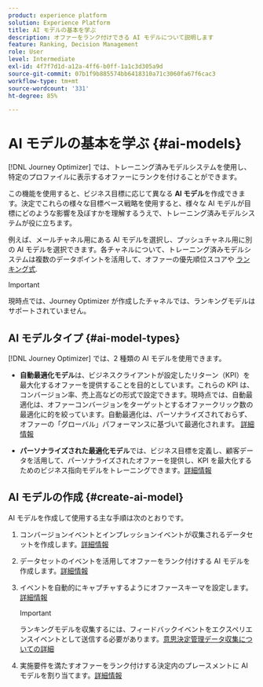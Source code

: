 ```yaml
---
product: experience platform
solution: Experience Platform
title: AI モデルの基本を学ぶ
description: オファーをランク付けできる AI モデルについて説明します
feature: Ranking, Decision Management
role: User
level: Intermediate
exl-id: 4f7f7d1d-a12a-4ff6-b0ff-1a1c3d305a9d
source-git-commit: 07b1f9b885574bb6418310a71c3060fa67f6cac3
workflow-type: tm+mt
source-wordcount: '331'
ht-degree: 85%

---
```


# AI モデルの基本を学ぶ {#ai-models}

[!DNL Journey Optimizer] では、トレーニング済みモデルシステムを使用し、特定のプロファイルに表示するオファーにランクを付けることができます。

この機能を使用すると、ビジネス目標に応じて異なる **AI モデル**&#x200B;を作成できます。決定でこれらの様々な目標ベース戦略を使用すると、様々な AI モデルが目標にどのような影響を及ぼすかを理解するうえで、トレーニング済みモデルシステムが役に立ちます。

例えば、メールチャネル用にある AI モデルを選択し、プッシュチャネル用に別の AI モデルを選択できます。各チャネルについて、トレーニング済みモデルシステムは複数のデータポイントを活用して、オファーの優先順位スコアや [ランキング式](create-ranking-formulas.md).

>[!IMPORTANT]
>
>現時点では、Journey Optimizer が作成したチャネルでは、ランキングモデルはサポートされていません。

## AI モデルタイプ {#ai-model-types}

[!DNL Journey Optimizer] では、2 種類の AI モデルを使用できます。

* **自動最適化モデル**&#x200B;は、ビジネスクライアントが設定したリターン（KPI）を最大化するオファーを提供することを目的としています。これらの KPI は、コンバージョン率、売上高などの形式で設定できます。現時点では、自動最適化は、オファーコンバージョンをターゲットとするオファークリック数の最適化に的を絞っています。自動最適化は、パーソナライズされておらず、オファーの「グローバル」パフォーマンスに基づいて最適化されます。 [詳細情報](auto-optimization-model.md)

* **パーソナライズされた最適化モデル**&#x200B;では、ビジネス目標を定義し、顧客データを活用して、パーソナライズされたオファーを提供し、KPI を最大化するためのビジネス指向モデルをトレーニングできます。[詳細情報](personalized-optimization-model.md)

## AI モデルの作成 {#create-ai-model}

AI モデルを作成して使用する主な手順は次のとおりです。

1. コンバージョンイベントとインプレッションイベントが収集されるデータセットを作成します。[詳細情報](../data-collection/create-dataset.md)

1. データセットのイベントを活用してオファーをランク付けする AI モデルを作成します。[詳細情報](create-ranking-strategies.md)

1. イベントを自動的にキャプチャするようにオファースキーマを設定します。[詳細情報](../data-collection/schema-requirement.md)

   >[!IMPORTANT]
   >
   >ランキングモデルを収集するには、フィードバックイベントをエクスペリエンスイベントとして送信する必要があります。[意思決定管理データ収集についての詳細](../data-collection/data-collection.md)

1. 実施要件を満たすオファーをランク付けする決定内のプレースメントに AI モデルを割り当てます。[詳細情報](../offer-activities/configure-offer-selection.md)
